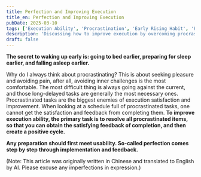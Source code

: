 ```yaml
---
title: Perfection and Improving Execution
title_en: Perfection and Improving Execution
pubDate: 2025-03-10
tags: ['Execution Ability', 'Procrastination', 'Early Rising Habit', 'Perfectionism', 'Action Feedback']
description: 'Discussing how to improve execution by overcoming procrastination and accepting imperfect beginnings, emphasizing the importance of early sleep and wake routines and the concept of gradual improvement through practice.'
draft: false
---
```


**The secret to waking up early is: going to bed earlier, preparing for sleep earlier, and falling asleep earlier.**

Why do I always think about procrastinating? This is about seeking pleasure and avoiding pain, after all, avoiding inner challenges is the most comfortable. The most difficult thing is always going against the current, and those long-delayed tasks are generally the most necessary ones. Procrastinated tasks are the biggest enemies of execution satisfaction and improvement. When looking at a schedule full of procrastinated tasks, one cannot get the satisfaction and feedback from completing them. **To improve execution ability, the primary task is to resolve all procrastinated items, so that you can obtain the satisfying feedback of completion, and then create a positive cycle.**

**Any preparation should first meet usability. So-called perfection comes step by step through implementation and feedback.**

(Note: This article was originally written in Chinese and translated to English by AI. Please excuse any imperfections in expression.)